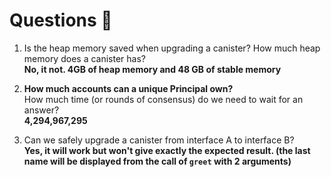 # Questions 🙋
1.  Is the heap memory saved when upgrading a canister? How much heap memory does a canister has?  
**No, it not. 4GB of heap memory and 48 GB of stable memory**  
  
2. **How much accounts can a unique Principal own?**  
How much time (or rounds of consensus) do we need to wait for an answer?  
**4,294,967,295**  
  
3. Can we safely upgrade a canister from interface A to interface B?  
**Yes, it will work but won't give exactly the expected result. (the last name will be displayed from the call of `greet` with 2 arguments)**  